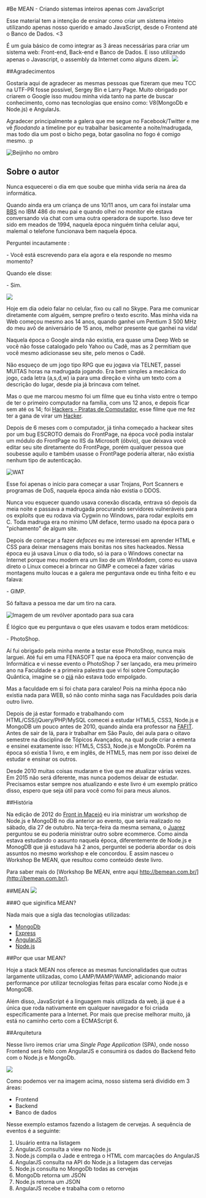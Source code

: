 #Be MEAN - Criando sistemas inteiros apenas com JavaScript

Esse material tem a intenção de ensinar como criar um sistema inteiro utilizando apenas nosso querido e amado JavaScript, desde o Frontend até o Banco de Dados. <3

É um guia básico de como integrar as 3 áreas necessárias para criar um sistema web: Front-end, Back-end e Banco de Dados. E isso utilizando apenas o Javascript, o assembly da Internet como alguns dizem.
![](https://i.cloudup.com/WI6pC8JKia.png)

##Agradecimentos

Gostaria aqui de agradecer as mesmas pessoas que fizeram que meu TCC na UTF-PR fosse possível, Sergey Bin e Larry Page. Muito obrigado por criarem o Google isso mudou minha vida tanto na parte de buscar conhecimento, como nas tecnologias que ensino como: V8(MongoDb e Node.js) e AngularJs.

Agradecer principalmente a galera que me segue no Facebook/Twitter e me vê *floodando* a timeline por eu trabalhar basicamente a noite/madrugada, mas todo dia um post o bicho pega, botar gasolina no fogo é comigo mesmo. :p

![Beijinho no ombro](http://imguol.com/c/bol/fotos/2014/03/01/01fev2014---sempre-ligada-ao-que-esta-acontecendo-no-momento-a-apresentadora-palmirinha-aproveitou-um-de-seus-quitutes-e-posou-com-um-doce-de-beijinho-no-ombro-a-foto-foi-postada-na-pagina-do-1393701655008_300x200.jpg)


## Sobre o autor

Nunca esquecerei o dia em que soube que minha vida seria na área da informática.

Quando ainda era um criança de uns 10/11 anos, um cara foi instalar uma [BBS](http://pt.wikipedia.org/wiki/Bulletin_board_system) no IBM 486 do meu pai e quando olhei no monitor ele estava conversando via chat com uma outra operadora de suporte. Isso deve ter sido em meados de 1994, naquela época ninguém tinha celular aqui, malemal o telefone funcionava bem naquela época.

Perguntei incautamente :

\- Você está escrevendo para ela agora e ela responde no mesmo momento?

Quando ele disse:

\- Sim.

![](http://wersm.com/wp-content/uploads/2013/08/Mind-Blowing-EMR-and-Meaningful-Use-Stats-and-Facts.gif)

Hoje em dia odeio falar no celular, fixo ou call no Skype. Para me comunicar diretamente com alguém, sempre prefiro o texto escrito. Mas minha vida na Web começou mesmo aos 14 anos, quando ganhei um Pentium 3 500 MHz do meu avô de aniversário de 15 anos, melhor presente que ganhei na vida!

Naquela época o Google ainda não existia, era quase uma Deep Web se você não fosse catalogado pelo Yahoo ou Cadê, mas as 2 permitiam que você mesmo adicionasse seu site, pelo menos o Cadê.

Não esqueço de um jogo tipo RPG que eu jogava via TELNET, passei MUITAS horas na madrugada jogando. Era bem simples a mecânica do jogo, cada letra (a,s,d,w) ia para uma direção e vinha um texto com a descrição do lugar, desde pia já brincava com telnet.

Mas o que me marcou mesmo foi um filme que eu tinha visto entre o tempo de ter o primeiro computador na família, com uns 12 anos, e depois ficar sem até os 14; foi [Hackers - Piratas de Computador](http://pt.wikipedia.org/wiki/Hackers_%28filme%29), esse filme que me fez ter a gana de virar um [Hacker](http://pt.wikipedia.org/wiki/Hacker).

Depois de 6 meses com o computador, já tinha começado a hackear sites por um bug ESCROTO demais do FrontPage, na época você podia instalar um módulo do FrontPage no IIS da Microsoft (óbvio), que deixava você editar seu site diretamente do FrontPage, porém qualquer pessoa que soubesse aquilo e também usasse o FrontPage poderia alterar, não existia nenhum tipo de autenticação.

![WAT](https://cldup.com/BOagKEB49C.gif)

Esse foi apenas o início para começar a usar Trojans, Port Scanners e programas de DoS, naquela época ainda não existia o DDOS.

Nunca vou esquecer quando usava conexão discada, entrava só depois da meia noite e passava a madrugada procurando servidores vulneráveis para os exploits que eu rodava via Cygwin no Windows, para rodar exploits em C. Toda madruga era no mínimo UM deface, termo usado na época para o "pichamento" de algum site.

Depois de começar a fazer *defaces* eu me interessei em aprender HTML e CSS para deixar mensagens mais bonitas nos sites hackeados. Nessa época eu já usava Linux o dia todo, só ia para o Windows conectar na Internet porque meu modem era um lixo de um WinModem, como eu usava direto o Linux comecei a brincar no GIMP e comecei a fazer várias montagens muito loucas e a galera me perguntava onde eu tinha feito e eu falava:

\- GIMP.

Só faltava a pessoa me dar um tiro na cara.

![Imagem de um revólver apontado para sua cara](https://cldup.com/AGDclYl_vR.gif)

É lógico que eu perguntava o que eles usavam e todos eram metódicos:

\- PhotoShop.

Aí fui obrigado pela minha mente a testar esse PhotoShop, nunca mais larguei. Até fui em uma FENASOFT que na época era maior convenção de Informática e vi nesse evento o PhotoShop 7 ser lançado, era meu primeiro ano na Faculdade e a primeira palestra que vi foi sobre Computação Quântica, imagine se o [piá](http://pt.wiktionary.org/wiki/pi%C3%A1) não estava todo empolgado.

Mas a faculdade em si foi chata para caraleo! Pois na minha época não existia nada para WEB, só não conto minha saga nas Faculdades pois daria outro livro.

Depois de já estar formado e trabalhando com HTML/CSS/jQuery/PHP/MySQL comecei a estudar HTML5, CSS3, Node.js e MongoDB um pouco antes de 2010, quando ainda era professor na [FAFIT](http://www.fafit.com.br/). Antes de sair de lá, para ir trabalhar em São Paulo, dei aula para o oitavo semestre na disciplina de Tópicos Avançados, na qual pude criar a ementa e ensinei exatamente isso: HTML5, CSS3, Node.js e MongoDb. Porém na época só existia 1 livro, e em inglês, de HTML5, mas nem por isso deixei de estudar e ensinar os outros.

Desde 2010 muitas coisas mudaram e tive que me atualizar várias vezes. Em 2015 não será diferente, mas nunca podemos deixar de estudar. Precisamos estar sempre nos atualizando e este livro é um exemplo prático disso, espero que seja útil para você como foi para meus alunos.

##História

Na edição de 2012 do [Front in Maceió](http://www.eventick.com.br/frontinmaceio-workshops) eu iria ministrar um workshop de Node.js e MongoDB no dia anterior ao evento, que seria realizado no sábado, dia 27 de outubro. Na terça-feira da mesma semana, o [Juarez](https://github.com/juarezpaf) perguntou se eu poderia ministrar outro sobre ecommerce. Como ainda estava estudando o assunto naquela época, diferentemente de Node.js e MonogDB que já estudava há 2 anos, perguntei se poderia abordar os dois assuntos no mesmo workshop e ele concordou. E assim nasceu o Workshop Be MEAN, que resultou como conteúdo deste livro.

Para saber mais do [Workshop Be MEAN, entre aqui http://bemean.com.br/](http://bemean.com.br/).


##MEAN
![](https://i.cloudup.com/Taslszh86K.jpg)

###O que siginifica MEAN?

Nada mais que a sigla das tecnologias utilizadas:
- [MongoDb](http://mongodb.org/)
- [Express](http://expressjs.com/)
- [AngularJS](https://angularjs.org/)
- [Node.js](http://nodejs.org/)

##Por que usar MEAN?

Hoje a stack MEAN nos oferece as mesmas funcionalidades que outras largamente utilizadas, como LAMP/MAMP/WAMP, adicionando maior performance por utilizar tecnologias feitas para escalar como Node.js e MongoDB.

Além disso, JavaScript é a linguagem mais utilizada da web, já que é a única que roda nativamente em qualquer navegador e foi criada especificamente para a Internet. Por mais que precise melhorar muito, já está no caminho certo com a ECMAScript 6.

##Arquitetura

Nesse livro iremos criar uma *Single Page Application* (SPA), onde nosso Frontend será feito com AngularJS e consumirá os dados do Backend feito com o Node.js e MongoDb.

![](https://i.cloudup.com/bg9bVWvHGG.png)

Como podemos ver na imagem acima, nosso sistema será dividido em 3 áreas:

- Frontend
- Backend
- Banco de dados

Nesse exemplo estamos fazendo a listagem de cervejas. A sequência de eventos é a seguinte:

1. Usuário entra na listagem
2. AngularJS consulta a view no Node.js
3. Node.js compila o Jade e entrega o HTML com marcações do AngularJS
4. AngularJS consulta na API do Node.js a listagem das cervejas
5. Node.js consulta no MongoDb todas as cervejas
6. MongoDb retorna um JSON
7. Node.js retorna um JSON
8. AngularJS recebe e trabalha com o retorno
